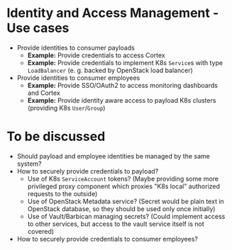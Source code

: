 # Identity and Access Management - Use cases

- Provide identities to consumer payloads
  - **Example:** Provide credentials to access Cortex
  - **Example:** Provide credentials to implement K8s `Service`s with type `LoadBalancer` (e. g. backed by OpenStack load balancer)
- Provide identities to consumer employees
  - **Example:** Provide SSO/OAuth2 to access monitoring dashboards and Cortex
  - **Example:** Provide identity aware access to payload K8s clusters (providing K8s `User`/`Group`)

# To be discussed

- Should payload and employee identities be managed by the same system?
- How to securely provide credentials to payload?
  - Use of K8s `ServiceAccount` tokens? (Maybe providing some more privileged proxy component which proxies "K8s local" authorized requests to the outside)
  - Use of OpenStack Metadata service? (Secret would be plain text in OpenStack database, so they should be used only once initially)
  - Use of Vault/Barbican managing secrets? (Could implement access to other services, but access to the vault service itself is not covered)
- How to securely provide credentials to consumer employees?
